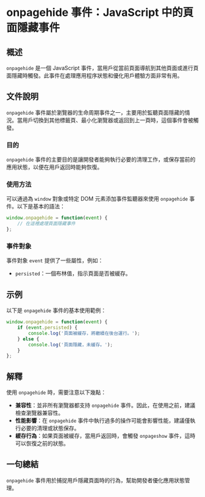 <!--
Meta Description: # onpagehide 事件：JavaScript 中的頁面隱藏事件 ## 概述 `onpagehide` 是一個 JavaScript 事件，當用戶從當前頁面導航到其他頁面或進行頁面隱藏時觸發。此事件在處理應用程序狀態和優化用戶體驗方面非常有用。 ## 文件說明 `onpagehide` 事件屬...
Meta Keywords: onpagehide, javascript, event, window, function
-->

# onpagehide 事件：JavaScript 中的頁面隱藏事件

## 概述
`onpagehide` 是一個 JavaScript 事件，當用戶從當前頁面導航到其他頁面或進行頁面隱藏時觸發。此事件在處理應用程序狀態和優化用戶體驗方面非常有用。

## 文件說明
`onpagehide` 事件屬於瀏覽器的生命周期事件之一，主要用於監聽頁面隱藏的情況。當用戶切換到其他標籤頁、最小化瀏覽器或返回到上一頁時，這個事件會被觸發。

### 目的
`onpagehide` 事件的主要目的是讓開發者能夠執行必要的清理工作，或保存當前的應用狀態，以便在用戶返回時能夠恢復。

### 使用方法
可以通過為 `window` 對象或特定 DOM 元素添加事件監聽器來使用 `onpagehide` 事件。以下是基本的語法：

```javascript
window.onpagehide = function(event) {
    // 在這裡處理頁面隱藏事件
};
```

### 事件對象
事件對象 `event` 提供了一些屬性，例如：
- `persisted`：一個布林值，指示頁面是否被緩存。

## 示例
以下是 `onpagehide` 事件的基本使用範例：

```javascript
window.onpagehide = function(event) {
    if (event.persisted) {
        console.log('頁面被緩存，將繼續在後台運行。');
    } else {
        console.log('頁面隱藏，未緩存。');
    }
};
```

## 解釋
使用 `onpagehide` 時，需要注意以下幾點：

- **兼容性**：並非所有瀏覽器都支持 `onpagehide` 事件。因此，在使用之前，建議檢查瀏覽器兼容性。
- **性能影響**：在 `onpagehide` 事件中執行過多的操作可能會影響性能，建議僅執行必要的清理或狀態保存。
- **緩存行為**：如果頁面被緩存，當用戶返回時，會觸發 `onpageshow` 事件，這時可以恢復之前的狀態。

## 一句總結
`onpagehide` 事件用於捕捉用戶隱藏頁面時的行為，幫助開發者優化應用狀態管理。